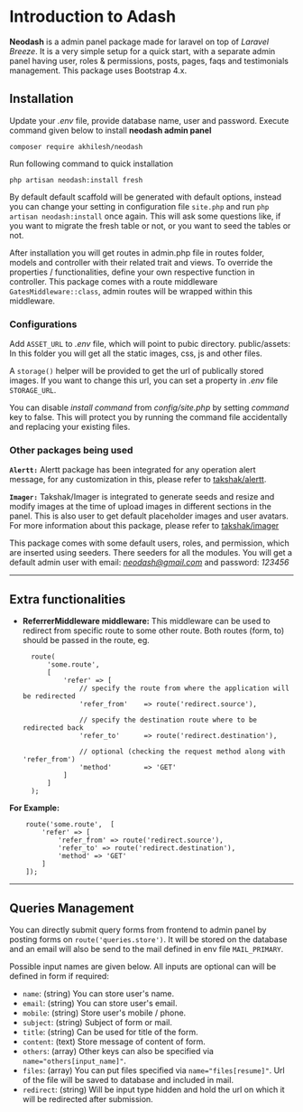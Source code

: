 
# Introduction to Adash

**Neodash** is a admin panel package made for laravel on top of *Laravel Breeze*. It is a very simple setup for a quick start, with a separate admin panel having user, roles & permissions,  posts, pages, faqs and testimonials management. This package uses Bootstrap 4.x. 

## Installation
Update your *.env* file, provide database name, user and password. Execute command given below to install **neodash admin panel**

    composer require akhilesh/neodash

Run following command to quick installation

    php artisan neodash:install fresh

By default default scaffold will be generated with default options, instead you can change your setting in configuration file `site.php` and run `php artisan neodash:install` once again. This will ask some questions like, if you want to migrate the fresh table or not, or you want to seed the tables or not.

After installation you will get routes in admin.php file in routes folder, models and controller with their related trait and views. To override the properties / functionalities, define your own respective function in controller. This package comes with a route middleware `GatesMiddleware::class`, admin routes will be wrapped within this middleware.

### Configurations
Add `ASSET_URL` to *.env* file, which will point to pubic directory. 
public/assets: In this folder you will get all the static images, css, js and other files.

A `storage()` helper will be provided to get the url of publically stored images. If you want to change this url, you can set a property in *.env* file `STORAGE_URL`.

You can disable *install command* from *config/site.php* by setting *command* key to false. This will protect you by running the command file accidentally and replacing your existing files.

### Other packages being used

**`Alertt:`** Alertt package has been integrated for any operation alert message, for any customization in this, please refer to [takshak/alertt](https://github.com/takshaktiwari/alertt).

**`Imager:`** Takshak/Imager is integrated to generate seeds and resize and modify images at the time of upload images in different sections in the panel. This is also user to get default placeholder images and user avatars. For more information about this package, please refer to [takshak/imager](https://github.com/takshaktiwari/imager)


This package comes with some default users, roles, and permission, which are inserted using seeders. There seeders for all the modules. You will get a default admin user  with email: *neodash@gmail.com* and password: *123456*
- - -

## Extra functionalities

- **ReferrerMiddleware middleware:**  This middleware can be used to redirect from specific route to some other route. Both routes (form, to) should be passed in the route, eg. 

        route(
            'some.route', 
            [
                'refer' => [
                    // specify the route from where the application will be redirected
                    'refer_from'    => route('redirect.source'), 

                    // specify the destination route where to be redirected back
                    'refer_to'      => route('redirect.destination'),

                    // optional (checking the request method along with 'refer_from')
                    'method'        => 'GET' 
                ]
            ]
        );


**For Example:**
    
        route('some.route',  [ 
            'refer' => [ 
                'refer_from' => route('redirect.source'), 
                'refer_to' => route('redirect.destination'), 
                'method' => 'GET' 
            ] 
        ]);

- - -

## Queries Management

You can directly submit query forms from frontend to admin panel by posting forms on `route('queries.store')`. It will be stored on the database and an email will also be send to the mail defined in env file `MAIL_PRIMARY`. 

Possible input names are given below. All inputs are optional can will be defined in form if required:

- `name`: (string) You can store user's name.
- `email`: (string) You can store user's email.
- `mobile`: (string) Store user's mobile / phone.
- `subject`: (string) Subject of form or mail.
- `title`: (string) Can be used for title of the form.
- `content`: (text) Store message of content of form.
- `others`: (array) Other keys can also be specified via `name="others[input_name]"`.
- `files`: (array) You can put files specified via `name="files[resume]"`. Url of the file will be saved to database and included in mail.
- `redirect`: (string) Will be input type hidden and hold the url on which it will be redirected after submission.
